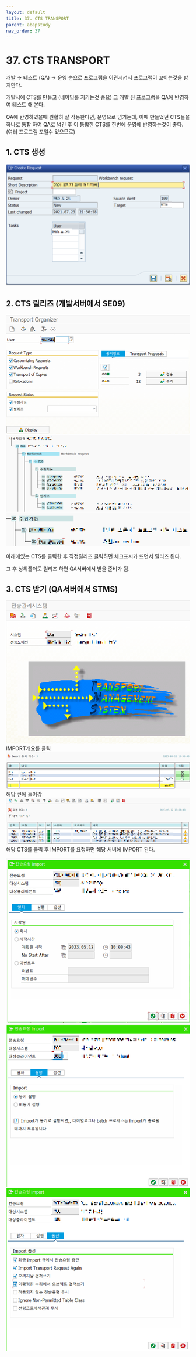 ```yaml
---
layout: default
title: 37. CTS TRANSPORT
parent: abapstudy
nav_order: 37
---
```


# 37. CTS TRANSPORT

개발 → 테스트 (QA) → 운영 순으로 프로그램을 이관시켜서 프로그램이 꼬이는것을 방지한다.

개발시에 CTS를 만들고 (네이밍룰 지키는것 중요) 그 개발 된 프로그램을 QA에 반영하여 테스트 해 본다.

QA에 반영하였을때 원활히 잘 작동한다면, 운영으로 넘기는데, 이때 만들었던 CTS들을 하나로 통합 하여 QA로 넘긴 후 
이 통합한 CTS를 한번에 운영에 반영하는것이 좋다. (여러 프로그램 꼬일수 있으므로)

## 1. CTS 생성

![Untitled](./abapstudy_img/abapstudy_54.png)

## 2. CTS 릴리즈 (개발서버에서 SE09)

![Untitled](./abapstudy_img/abapstudy_55.png)
![Untitled](./abapstudy_img/abapstudy_56.png)
![Untitled](./abapstudy_img/abapstudy_57.png)

아래에있는 CTS를 클릭한 후 직접릴리즈 클릭하면 체크표시가 뜨면서 릴리즈 된다.

그 후 상위폴더도 릴리즈 하면  QA서버에서 받을 준비가 됨.

## 3. CTS 받기 (QA서버에서 STMS)

![Untitled](./abapstudy_img/abapstudy_58.png)
IMPORT개요를 클릭
![Untitled](./abapstudy_img/abapstudy_59.png)
해당 큐에 들어감
![Untitled](./abapstudy_img/abapstudy_60.png)
해당 CTS를 클릭 후 IMPORT를 요청하면 해당 서버에 IMPORT 된다.

![Untitled](./abapstudy_img/abapstudy_61.png)
![Untitled](./abapstudy_img/abapstudy_62.png)
![Untitled](./abapstudy_img/abapstudy_63.png)

